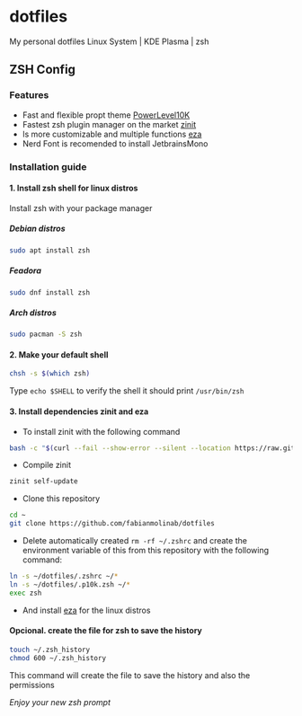 # dotfiles
My personal dotfiles Linux System | KDE Plasma | zsh

## ZSH Config

### Features
- Fast and flexible propt theme [PowerLevel10K](https://github.com/romkatv/powerlevel10k)
- Fastest zsh plugin manager on the market [zinit](https://github.com/zdharma-continuum/zinit)
- ls more customizable and multiple functions [eza](https://github.com/eza-community/eza)
- Nerd Font is recomended to install JetbrainsMono

### Installation guide

#### 1. Install zsh shell for linux distros
Install zsh with your package manager

##### Debian distros
```zsh
sudo apt install zsh
```
##### Feadora
```zsh
sudo dnf install zsh
```
##### Arch distros
```zsh
sudo pacman -S zsh
```
#### 2. Make your default shell
```bash
chsh -s $(which zsh)
```
Type `echo $SHELL` to verify the shell it should print `/usr/bin/zsh`

#### 3. Install dependencies zinit and eza
* To install zinit with the following command
```bash
bash -c "$(curl --fail --show-error --silent --location https://raw.githubusercontent.com/zdharma-continuum/zinit/HEAD/scripts/install.sh)"
```
* Compile zinit
```bash
zinit self-update
```
* Clone this repository
```bash
cd ~
git clone https://github.com/fabianmolinab/dotfiles
```
* Delete automatically created `rm -rf ~/.zshrc`  and create the environment variable of this from this repository with the following command: 

```bash
ln -s ~/dotfiles/.zshrc ~/*
ln -s ~/dotfiles/.p10k.zsh ~/*
exec zsh
```
* And install [eza](https://github.com/eza-community/eza) for the linux distros

#### Opcional. create the file for zsh to save the history

```bash
touch ~/.zsh_history
chmod 600 ~/.zsh_history
```
This command will create the file to save the history and also the permissions

 *Enjoy your new zsh prompt*
